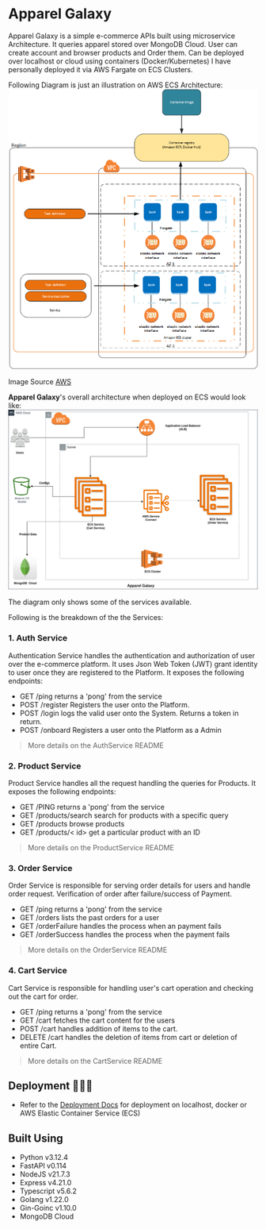 # Apparel Galaxy

Apparel Galaxy is a simple e-commerce APIs built using microservice Architecture. It queries apparel stored over MongoDB Cloud.
User can create account and browser products and Order them.
Can be deployed over localhost or cloud using containers (Docker/Kubernetes)
I have personally deployed it via AWS Fargate on ECS Clusters.

Following Diagram is just an illustration on AWS ECS Architecture:
![ECS Architecture](https://github.com/3l-d1abl0/apparel-galaxy/blob/dad542c170363f730902dc4903449adb67b1dbef/images/overview-fargate.png)

Image Source [AWS](https://docs.aws.amazon.com/images/AmazonECS/latest/developerguide/images/overview-fargate.png)



**Apparel Galaxy**'s overall architecture when deployed on ECS would look like:
![Apprel-Galaxy](https://github.com/3l-d1abl0/apparel-galaxy/blob/b169be13d6937b4ecd9e61523b39179380987aff/images/apparel-galaxy-service.drawio.png)

The diagram only shows some of the services available.

Following is the breakdown of the the Services:
### 1. Auth Service
Authentication Service handles the authentication and authorization of user over the e-commerce platform. It uses Json Web Token (JWT) grant identity to user once they are registered to the Platform. It exposes the following endpoints:

- GET /ping
	returns a 'pong' from the service
- POST /register
	Registers the user onto the Platform.
- POST /login
	logs the valid user onto the System. Returns a token in return.
- POST /onboard
	Registers a user onto the Platform as a Admin

> More details on the AuthService README
	

### 2. Product Service
Product Service handles all the request handling the queries for Products. It exposes the following endpoints:

- GET /PING
	returns a 'pong' from the service
- GET /products/search
	search for products with a specific query
- GET /products
	browse products
- GET /products/< id>
	get a particular product with an ID

> More details on the ProductService README

### 3. Order Service
Order Service is responsible for serving order details for users and handle order request. Verification of order after failure/success of Payment.

- GET /ping
	returns a 'pong' from the service
- GET /orders
	lists the past orders for a user
- GET /orderFailure
	handles the process when an payment fails
- GET /orderSuccess
	handles the process when the payment fails
	
> More details on the OrderService README

### 4. Cart Service
Cart Service is responsible for handling user's cart operation and checking out the cart for order.

- GET /ping
	returns a 'pong' from the service
- GET /cart
	fetches the cart content for the users
- POST /cart
	handles addition of items to the cart.
- DELETE /cart
	handles the deletion of items from cart or deletion of entire Cart.
	
> More details on the CartService README

## Deployment 🚀🚀🚀

- Refer to the [Deployment Docs](https://github.com/3l-d1abl0/apparel-galaxy/tree/48e86c04ff3d908c8ea8d89de8d3423318cbde89/deployment) for deployment on localhost, docker or AWS Elastic Container Service (ECS)

## Built Using

- Python v3.12.4
- FastAPI v0.114
- NodeJS v21.7.3
- Express v4.21.0
- Typescript v5.6.2
- Golang v1.22.0
- Gin-Goinc v1.10.0
- MongoDB Cloud

